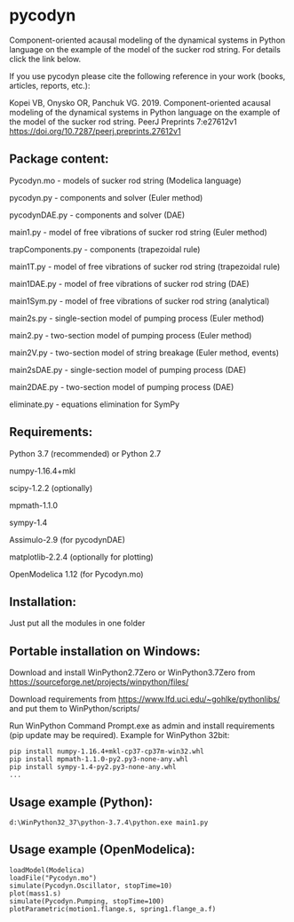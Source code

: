 # pycodyn
Component-oriented acausal modeling of the dynamical systems in Python language on the example of the model of the sucker rod string.
For details click the link below.

If you use pycodyn please cite the following reference in your work (books, articles, reports, etc.):

Kopei VB, Onysko OR, Panchuk VG. 2019. Component-oriented acausal modeling of the dynamical systems in Python language on the example of the model of the sucker rod string. PeerJ Preprints 7:e27612v1 https://doi.org/10.7287/peerj.preprints.27612v1

## Package content:
Pycodyn.mo - models of sucker rod string (Modelica language)

pycodyn.py - components and solver (Euler method)

pycodynDAE.py - components and solver (DAE)

main1.py - model of free vibrations of sucker rod string (Euler method)

trapComponents.py - components (trapezoidal rule)

main1T.py - model of free vibrations of sucker rod string (trapezoidal rule)

main1DAE.py - model of free vibrations of sucker rod string (DAE)

main1Sym.py - model of free vibrations of sucker rod string (analytical)

main2s.py - single-section model of pumping process (Euler method)

main2.py - two-section model of pumping process (Euler method)

main2V.py - two-section model of string breakage (Euler method, events)

main2sDAE.py - single-section model of pumping process (DAE)

main2DAE.py - two-section model of pumping process (DAE)

eliminate.py - equations elimination for SymPy

## Requirements:
Python 3.7 (recommended) or Python 2.7

numpy-1.16.4+mkl

scipy-1.2.2 (optionally)

mpmath-1.1.0

sympy-1.4

Assimulo-2.9 (for pycodynDAE)

matplotlib-2.2.4 (optionally for plotting)

OpenModelica 1.12 (for Pycodyn.mo)

## Installation:
Just put all the modules in one folder

## Portable installation on Windows:
Download and install WinPython2.7Zero or WinPython3.7Zero from https://sourceforge.net/projects/winpython/files/

Download requirements from https://www.lfd.uci.edu/~gohlke/pythonlibs/ and put them to WinPython/scripts/

Run WinPython Command Prompt.exe as admin and install requirements (pip update may be required). Example for WinPython 32bit:

    pip install numpy-1.16.4+mkl-cp37-cp37m-win32.whl
    pip install mpmath-1.1.0-py2.py3-none-any.whl
    pip install sympy-1.4-py2.py3-none-any.whl
    ...

## Usage example (Python):
    d:\WinPython32_37\python-3.7.4\python.exe main1.py

## Usage example (OpenModelica):
    loadModel(Modelica)
    loadFile("Pycodyn.mo")
    simulate(Pycodyn.Oscillator, stopTime=10)
    plot(mass1.s)
    simulate(Pycodyn.Pumping, stopTime=100)
    plotParametric(motion1.flange.s, spring1.flange_a.f)
